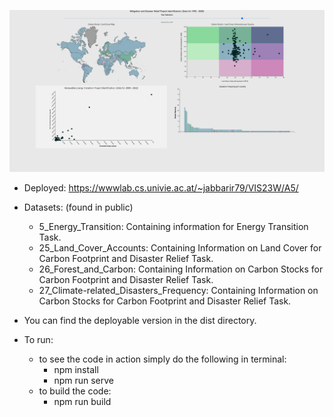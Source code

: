 ![Dashboard](dashboard.png)

- Deployed: https://wwwlab.cs.univie.ac.at/~jabbarir79/VIS23W/A5/


- Datasets: (found in public)
    - 5_Energy_Transition: Containing information for Energy Transition Task.
    - 25_Land_Cover_Accounts: Containing Information on Land Cover for Carbon Footprint and Disaster Relief Task.
    - 26_Forest_and_Carbon: Containing Information on Carbon Stocks for Carbon Footprint and Disaster Relief Task.
    - 27_Climate-related_Disasters_Frequency: Containing Information on Carbon Stocks for Carbon Footprint and Disaster Relief Task.

- You can find the deployable version in the dist directory.

- To run:
    - to see the code in action simply do the following in terminal:
        - npm install
        - npm run serve
    - to build the code:
        - npm run build
    
